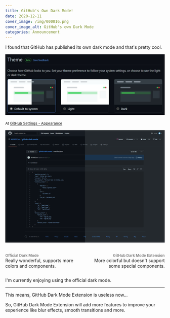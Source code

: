 ```yaml
---
title: GitHub's Own Dark Mode!
date: 2020-12-11
cover_image: /img/000016.png
cover_image_alt: GitHub's own Dark Mode
categories: Announcement
---
```


I found that GitHub has published its own dark mode and that's pretty cool.

![A screenshot of the appearance settings page](/img/000017.png)

<small>At [GitHub Settings - Appearance](https://github.com/settings/appearance)</small>

![A screenshot of the dark theme](/img/000018.png)

<div class="container" style="display: flex">
<p style="flex: 1"><small style="color: #888; font-weight: bold">Official Dark Mode</small><br />Really wonderful, supports more colors and components.</p>
<p style="flex: 1; text-align: right"><small style="color: #888; font-weight: bold">GitHub Dark Mode Extension</small><br />More colorful but doesn't support some special components.</p>
</div>

I'm currently enjoying using the official dark mode.

---

This means, GitHub Dark Mode Extension is useless now...

So, GitHub Dark Mode Extension will add more features to improve your experience like blur effects, smooth transitions and more.

